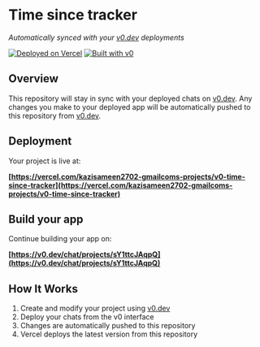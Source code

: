 # Time since tracker

*Automatically synced with your [v0.dev](https://v0.dev) deployments*

[![Deployed on Vercel](https://img.shields.io/badge/Deployed%20on-Vercel-black?style=for-the-badge&logo=vercel)](https://vercel.com/kazisameen2702-gmailcoms-projects/v0-time-since-tracker)
[![Built with v0](https://img.shields.io/badge/Built%20with-v0.dev-black?style=for-the-badge)](https://v0.dev/chat/projects/sY1ttcJAqpQ)

## Overview

This repository will stay in sync with your deployed chats on [v0.dev](https://v0.dev).
Any changes you make to your deployed app will be automatically pushed to this repository from [v0.dev](https://v0.dev).

## Deployment

Your project is live at:

**[https://vercel.com/kazisameen2702-gmailcoms-projects/v0-time-since-tracker](https://vercel.com/kazisameen2702-gmailcoms-projects/v0-time-since-tracker)**

## Build your app

Continue building your app on:

**[https://v0.dev/chat/projects/sY1ttcJAqpQ](https://v0.dev/chat/projects/sY1ttcJAqpQ)**

## How It Works

1. Create and modify your project using [v0.dev](https://v0.dev)
2. Deploy your chats from the v0 interface
3. Changes are automatically pushed to this repository
4. Vercel deploys the latest version from this repository
